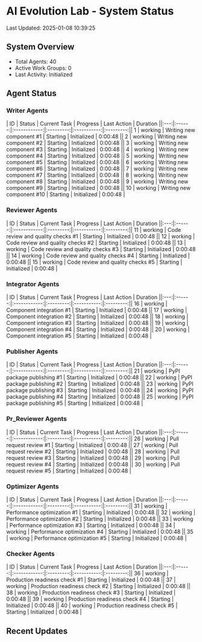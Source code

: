 # AI Evolution Lab - System Status
Last Updated: 2025-01-08 10:39:25

## System Overview
- Total Agents: 40
- Active Work Groups: 0
- Last Activity: Initialized

## Agent Status

### Writer Agents
| ID | Status | Current Task | Progress | Last Action | Duration ||:---:|:------:|:------------:|:---------:|:-----------:|:---------:|| 1 | working | Writing new component #1 | Starting | Initialized | 0:00:48 || 2 | working | Writing new component #2 | Starting | Initialized | 0:00:48 || 3 | working | Writing new component #3 | Starting | Initialized | 0:00:48 || 4 | working | Writing new component #4 | Starting | Initialized | 0:00:48 || 5 | working | Writing new component #5 | Starting | Initialized | 0:00:48 || 6 | working | Writing new component #6 | Starting | Initialized | 0:00:48 || 7 | working | Writing new component #7 | Starting | Initialized | 0:00:48 || 8 | working | Writing new component #8 | Starting | Initialized | 0:00:48 || 9 | working | Writing new component #9 | Starting | Initialized | 0:00:48 || 10 | working | Writing new component #10 | Starting | Initialized | 0:00:48 |
### Reviewer Agents
| ID | Status | Current Task | Progress | Last Action | Duration ||:---:|:------:|:------------:|:---------:|:-----------:|:---------:|| 11 | working | Code review and quality checks #1 | Starting | Initialized | 0:00:48 || 12 | working | Code review and quality checks #2 | Starting | Initialized | 0:00:48 || 13 | working | Code review and quality checks #3 | Starting | Initialized | 0:00:48 || 14 | working | Code review and quality checks #4 | Starting | Initialized | 0:00:48 || 15 | working | Code review and quality checks #5 | Starting | Initialized | 0:00:48 |
### Integrator Agents
| ID | Status | Current Task | Progress | Last Action | Duration ||:---:|:------:|:------------:|:---------:|:-----------:|:---------:|| 16 | working | Component integration #1 | Starting | Initialized | 0:00:48 || 17 | working | Component integration #2 | Starting | Initialized | 0:00:48 || 18 | working | Component integration #3 | Starting | Initialized | 0:00:48 || 19 | working | Component integration #4 | Starting | Initialized | 0:00:48 || 20 | working | Component integration #5 | Starting | Initialized | 0:00:48 |
### Publisher Agents
| ID | Status | Current Task | Progress | Last Action | Duration ||:---:|:------:|:------------:|:---------:|:-----------:|:---------:|| 21 | working | PyPI package publishing #1 | Starting | Initialized | 0:00:48 || 22 | working | PyPI package publishing #2 | Starting | Initialized | 0:00:48 || 23 | working | PyPI package publishing #3 | Starting | Initialized | 0:00:48 || 24 | working | PyPI package publishing #4 | Starting | Initialized | 0:00:48 || 25 | working | PyPI package publishing #5 | Starting | Initialized | 0:00:48 |
### Pr_Reviewer Agents
| ID | Status | Current Task | Progress | Last Action | Duration ||:---:|:------:|:------------:|:---------:|:-----------:|:---------:|| 26 | working | Pull request review #1 | Starting | Initialized | 0:00:48 || 27 | working | Pull request review #2 | Starting | Initialized | 0:00:48 || 28 | working | Pull request review #3 | Starting | Initialized | 0:00:48 || 29 | working | Pull request review #4 | Starting | Initialized | 0:00:48 || 30 | working | Pull request review #5 | Starting | Initialized | 0:00:48 |
### Optimizer Agents
| ID | Status | Current Task | Progress | Last Action | Duration ||:---:|:------:|:------------:|:---------:|:-----------:|:---------:|| 31 | working | Performance optimization #1 | Starting | Initialized | 0:00:48 || 32 | working | Performance optimization #2 | Starting | Initialized | 0:00:48 || 33 | working | Performance optimization #3 | Starting | Initialized | 0:00:48 || 34 | working | Performance optimization #4 | Starting | Initialized | 0:00:48 || 35 | working | Performance optimization #5 | Starting | Initialized | 0:00:48 |
### Checker Agents
| ID | Status | Current Task | Progress | Last Action | Duration ||:---:|:------:|:------------:|:---------:|:-----------:|:---------:|| 36 | working | Production readiness check #1 | Starting | Initialized | 0:00:48 || 37 | working | Production readiness check #2 | Starting | Initialized | 0:00:48 || 38 | working | Production readiness check #3 | Starting | Initialized | 0:00:48 || 39 | working | Production readiness check #4 | Starting | Initialized | 0:00:48 || 40 | working | Production readiness check #5 | Starting | Initialized | 0:00:48 |

## Recent Updates

